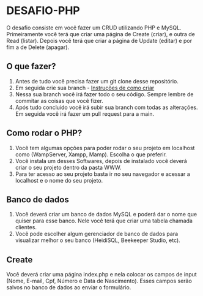 # DESAFIO-PHP

O desafio consiste em você fazer um CRUD utilizando PHP e MySQL. Primeiramente você terá que criar uma página de Create (criar), e outra de Read (listar). Depois você terá que criar a página de Update (editar) e por fim a de Delete (apagar).
## O que fazer?

1. Antes de tudo você precisa fazer um git clone desse repositório.
2. Em seguida crie sua branch - [Instruções de como criar](https://www.atlassian.com/br/git/tutorials/using-branches/git-checkout)
3. Nessa sua branch você irá fazer todo o seu código. Sempre lembre de commitar as coisas que você fizer.
4. Após tudo concluido você irá subir sua branch com todas as alterações. Em seguida você irá fazer um pull request para a main. 

## Como rodar o PHP?

1. Você tem algumas opções para poder rodar o seu projeto em localhost como (WampServer, Xampp, Mamp). Escolha o que preferir.
2. Você instala um desses Softwares, depois de instalado você deverá criar o seu projeto dentro da pasta WWW.
3. Para ter acesso ao seu projeto basta ir no seu navegador e acessar a localhost e o nome do seu projeto.
## Banco de dados

1. Você deverá criar um banco de dados MySQL e poderá dar o nome que quiser para esse banco. Nele você terá que criar uma tabela chamada clientes.
2. Você pode escolher algum gerenciador de banco de dados para visualizar melhor o seu banco (HeidiSQL, Beekeeper Studio, etc).

## Create

Você deverá criar uma página index.php e nela colocar os campos de input (Nome, E-mail, Cpf, Número e Data de Nascimento). Esses campos serão salvos no banco de dados ao enviar o formulário.



